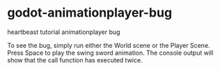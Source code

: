 # godot-animationplayer-bug
heartbeast tutorial animationplayer bug

To see the bug, simply run either the World scene or the Player Scene. Press Space to play the swing sword animation. The console output will show that the call function has executed twice.
